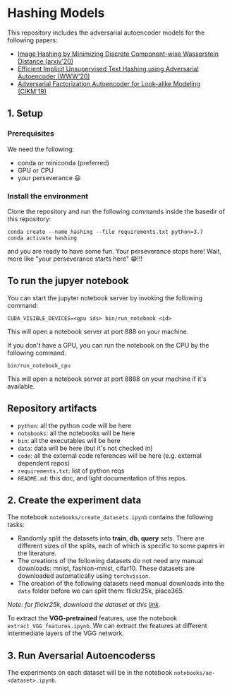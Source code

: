 # Hashing Models

This repository includes the adversarial autoencoder models for the following papers:
* [Image Hashing by Minimizing Discrete Component-wise Wasserstein Distance (arxiv'20)](https://arxiv.org/abs/2003.00134)
* [Efficient Implicit Unsupervised Text Hashing using Adversarial Autoencoder (WWW'20)](https://dl.acm.org/doi/abs/10.1145/3366423.3380150)
* [Adversarial Factorization Autoencoder for Look-alike Modeling (CIKM'19)](https://dl.acm.org/doi/abs/10.1145/3357384.3357807)

## 1. Setup

### Prerequisites

We need the following:

* conda or miniconda (preferred)
* GPU or CPU
* your perseverance :smiley:

### Install the environment

Clone the repository and run the following commands inside the basedir of this repository:

```
conda create --name hashing --file requirements.txt python=3.7
conda activate hashing
```

and you are ready to have some fun. Your perseverance stops here! Wait, more like "your perseverance starts here" :grin:!!!

## To run the jupyer notebook

You can start the jupyter notebook server by invoking the following command:

```
CUDA_VISIBLE_DEVICES=<gpu ids> bin/run_notebook <id>
```

This will open a notebook server at port 888<id> on your machine.

If you don't have a GPU, you can run the notebook on the CPU by the following command.

```
bin/run_notebook_cpu
```

This will open a notebook server at port 8888 on your machine if it's available.

## Repository artifacts

* `python`: all the python code will be here
* `notebooks`: all the notebooks will be here
* `bin`: all the executables will be here
* `data`: data will be here (but it's not checked in)
* `code`: all the external code references will be here (e.g. external dependent repos)
* `requirements.txt`: list of python reqs
* `README.md`: this doc, and light documentation of this repos.

## 2. Create the experiment data

The notebook `notebooks/create_datasets.ipynb` contains the following tasks:

* Randomly split the datasets into **train**, **db**, **query** sets. There are different sizes of the splits, each of which is specific to some papers in the literature.
* The creations of the following datasets do not need any manual downloads: mnist, fashion-mnist, cifar10. These datasets are downloaded automatically using `torchvision`.
* The creation of the following datasets need manual downloads into the `data` folder before we can split them: flickr25k, place365.

*Note: for flickr25k, download the dataset at this [link](https://bit.ly/2TDLKjc).*

To extract the **VGG-pretrained** features, use the notebook `extract_VGG_features.ipynb`. We can extract the features at different intermediate layers of the VGG network.

## 3. Run Aversarial Autoencoderss

The experiments on each dataset will be in the notebook `notebooks/ae-<dataset>.ipynb`. 
